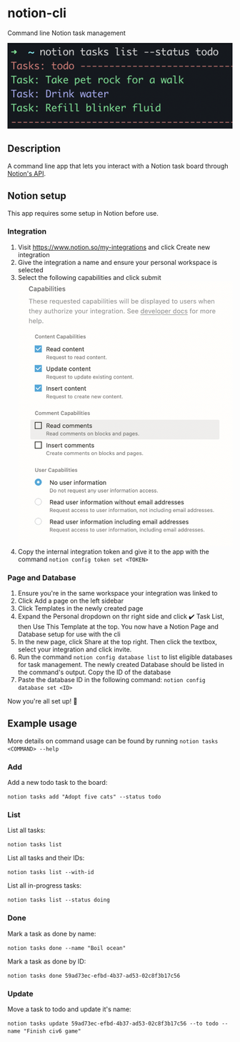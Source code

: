 # notion-cli
Command line Notion task management

![List tasks output](/images/task_list.png)

## Description

A command line app that lets you interact with a Notion task board through [Notion's API](https://developers.notion.com/reference/intro).

## Notion setup

This app requires some setup in Notion before use.

### Integration
1. Visit https://www.notion.so/my-integrations and click Create new integration
2. Give the integration a name and ensure your personal workspace is selected
3. Select the following capabilities and click submit
![Required capabilities](/images/capabilities.png)
4. Copy the internal integration token and give it to the app with the command `notion config token set <TOKEN>`

### Page and Database
1. Ensure you're in the same workspace your integration was linked to
2. Click Add a page on the left sidebar
3. Click Templates in the newly created page
4. Expand the Personal dropdown on thr right side and click ✔️ Task List, then Use This Template at the top. You now have a Notion Page and Database setup for use with the cli
5. In the new page, click Share at the top right. Then click the textbox, select your integration and click invite.
5. Run the command `notion config database list` to list eligible databases for task management. The newly created Database should be listed in the command's output. Copy the ID of the database
6. Paste the database ID in the following command: `notion config database set <ID>`

Now you're all set up! 🎉

## Example usage

More details on command usage can be found by running `notion tasks <COMMAND> --help`

### Add

Add a new todo task to the board:

`notion tasks add "Adopt five cats" --status todo`

### List

List all tasks:

`notion tasks list`

List all tasks and their IDs:

`notion tasks list --with-id`

List all in-progress tasks:

`notion tasks list --status doing`

### Done

Mark a task as done by name:

`notion tasks done --name "Boil ocean"`

Mark a task as done by ID:

`notion tasks done 59ad73ec-efbd-4b37-ad53-02c8f3b17c56`

### Update

Move a task to todo and update it's name:

`notion tasks update 59ad73ec-efbd-4b37-ad53-02c8f3b17c56 --to todo --name "Finish civ6 game"`
